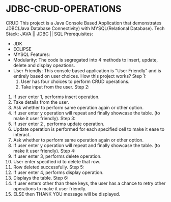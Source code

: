 # JDBC-CRUD-OPERATIONS
CRUD
This project is a Java Console Based Application that demonstrates JDBC(Java Database Connectivity) with MYSQL(Relational Database).
Tech Stack: JAVA || JDBC || SQL
Prerequisites:
 - JDK
 - ECLIPSE
 - MYSQL
Features:
 - Modularity: The code is segregated into 4 methods to insert, update, delete and display opeations.
 - User Friendly: This console based application is "User Friendly" and is entirely based on user choices.
How this project works?
Step 1:
   1. User has four choices to perform CRUD operations.
   2. Take input from the user.
Step 2:
  1. If user enter 1, performs insert operation.
  2. Take details from the user.
  3. Ask whether to perform same operation again or other option.
  4. If user enter y operation will repeat and finally showcase the table. (to make it user friendly).
Step 3:
  1. If user enter 2 , performs update operation.
  2. Update operation is performed for each specified cell to make it ease to interact.
  3. Ask whether to perform same operation again or other option.
  4. If user enter y operation will repeat and finally showcase the table. (to make it user friendly).
Step 4:
  1. If user enter 3, performs delete operation.
  2. User enter specified id to delete that row.
  3. Row deleted successfully.
Step 5:
  1. If user enter 4, performs display operation.
  2. Displays the table.
Step 6:
  1. If user enters other than these keys, the user has a chance to retry other operations to make it user friendly.
  2. ELSE then THANK YOU message will be displayed.


